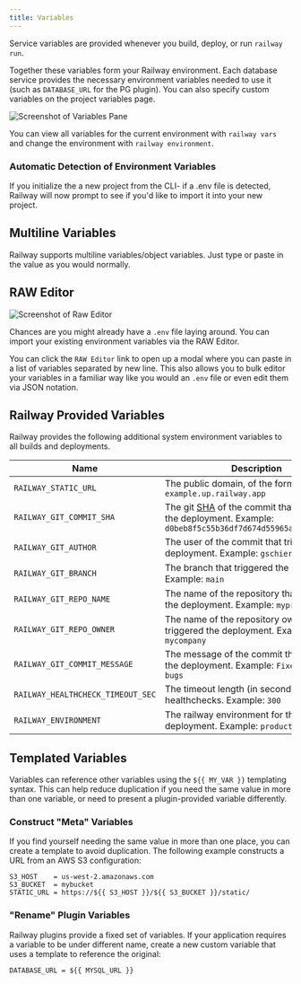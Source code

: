 ```yaml
---
title: Variables
---
```


Service variables are provided whenever you build, deploy, or run `railway run`.

Together these variables form your Railway environment. Each
database service provides the necessary environment variables needed to use it (such as
`DATABASE_URL` for the PG plugin). You can also specify custom variables on the
project variables page.

<Image src="https://res.cloudinary.com/railway/image/upload/v1656640465/docs/variables-editor_rvhbim.png"
alt="Screenshot of Variables Pane"
layout="responsive"
width={1323} height={698} quality={100} />

You can view all variables for the current environment with `railway vars` and change the environment with `railway environment`.

### Automatic Detection of Environment Variables

If you initialize the a new project from the CLI- if a .env file is detected, Railway will now prompt to see if you'd like to import it into your new project.

## Multiline Variables

Railway supports multiline variables/object variables. Just type or paste in the value as you would normally.

## RAW Editor

<Image src="https://res.cloudinary.com/railway/image/upload/v1656640465/docs/raw-editor_r6mlmr.png"
alt="Screenshot of Raw Editor"
layout="responsive"
width={552} height={572} quality={100} />

Chances are you might already have a `.env` file laying around. You can import your existing environment variables via the RAW Editor.

You can click the `RAW Editor` link to open up a modal where you can paste in a list of variables separated by new line. This also allows you to bulk editor your variables in a familiar way like you would an `.env` file or even edit them via JSON notation.

## Railway Provided Variables

Railway provides the following additional system environment variables to all
builds and deployments.

| Name                              | Description                                                                                                                                                                                          |
| --------------------------------- | ---------------------------------------------------------------------------------------------------------------------------------------------------------------------------------------------------- |
| `RAILWAY_STATIC_URL`              | The public domain, of the form `example.up.railway.app`                                                                                                                                              |
| `RAILWAY_GIT_COMMIT_SHA`          | The git [SHA](https://docs.github.com/en/github/getting-started-with-github/github-glossary#commit) of the commit that triggered the deployment. Example: `d0beb8f5c55b36df7d674d55965a23b8d54ad69b` |
| `RAILWAY_GIT_AUTHOR`              | The user of the commit that triggered the deployment. Example: `gschier`                                                                                                                             |
| `RAILWAY_GIT_BRANCH`              | The branch that triggered the deployment. Example: `main`                                                                                                                                            |
| `RAILWAY_GIT_REPO_NAME`           | The name of the repository that triggered the deployment. Example: `myproject`                                                                                                                       |
| `RAILWAY_GIT_REPO_OWNER`          | The name of the repository owner that triggered the deployment. Example: `mycompany`                                                                                                                 |
| `RAILWAY_GIT_COMMIT_MESSAGE`      | The message of the commit that triggered the deployment. Example: `Fixed a few bugs`                                                                                                                 |
| `RAILWAY_HEALTHCHECK_TIMEOUT_SEC` | The timeout length (in seconds) of healthchecks. Example: `300`                                                                                                                                      |
| `RAILWAY_ENVIRONMENT`             | The railway environment for the deployment. Example: `production`                                                                                                                                    |

## Templated Variables

Variables can reference other variables using the `${{ MY_VAR }}` templating
syntax. This can help reduce duplication if you need the same value in more than
one variable, or need to present a plugin-provided variable differently.

### Construct "Meta" Variables

If you find yourself needing the same value in more than one place, you can
create a template to avoid duplication. The following example constructs a URL
from an AWS S3 configuration:

```
S3_HOST    = us-west-2.amazonaws.com
S3_BUCKET  = mybucket
STATIC_URL = https://${{ S3_HOST }}/${{ S3_BUCKET }}/static/
```

### "Rename" Plugin Variables

Railway plugins provide a fixed set of variables. If your application requires a
variable to be under different name, create a new custom variable that uses a
template to reference the original:

```
DATABASE_URL = ${{ MYSQL_URL }}
```
